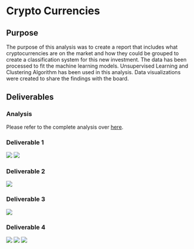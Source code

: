 # Crypto Currencies

## Purpose 
The purpose of this analysis was to create a report that includes what cryptocurrencies are on the market and how they could be grouped to create a classification system for this new investment. The data has been processed to fit the machine learning models. Unsupervised Learning and Clustering Algorithm has been used in this analysis. Data visualizations were created to share the findings with the board. 

## Deliverables

### Analysis
Please refer to the complete analysis over [here](https://github.com/shayanafzal/Cryptocurrencies/blob/4739b6d6b09fa1a1bc3250bbbdaba0c8d4651b03/crypto_clustering.ipynb).

### Deliverable 1
![](https://github.com/shayanafzal/Cryptocurrencies/blob/f17bd3f55050e9e57a3ceb11e8a807fd7ffac84b/Resources/1%20Standardize%20the%20data%20with%20StradardScaler.png)
![](https://github.com/shayanafzal/Cryptocurrencies/blob/c9fd312c2f9c5917de7e6897f748deb072843c6c/Resources/1%20Variables%20for%20text%20freatures.png)

### Deliverable 2
![](https://github.com/shayanafzal/Cryptocurrencies/blob/c9fd312c2f9c5917de7e6897f748deb072843c6c/Resources/2%20Data%20Frame%20with%20three%20principal%20components.png)

### Deliverable 3
![](https://github.com/shayanafzal/Cryptocurrencies/blob/c9fd312c2f9c5917de7e6897f748deb072843c6c/Resources/3%20New%20Data%20Frame.png)

### Deliverable 4
![](https://github.com/shayanafzal/Cryptocurrencies/blob/f075ef9c365f7318a850d1730bf57552276f1f10/Resources/4%203d%20scatter%20plot.png)
![](https://github.com/shayanafzal/Cryptocurrencies/blob/c9fd312c2f9c5917de7e6897f748deb072843c6c/Resources/4%20new%20data%20fram.png)
![](https://github.com/shayanafzal/Cryptocurrencies/blob/c9fd312c2f9c5917de7e6897f748deb072843c6c/Resources/4%20scatter%20plot.png)
